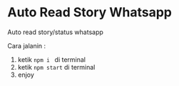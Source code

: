 # Auto Read Story Whatsapp
Auto read story/status whatsapp

Cara jalanin :
1. ketik ```npm i ``` di terminal
2. ketik ```npm start``` di terminal
3. enjoy

